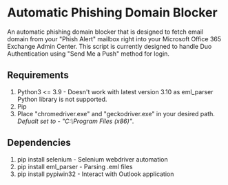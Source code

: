 # Automatic Phishing Domain Blocker

An automatic phishing domain blocker that is designed to fetch email domain from your "Phish Alert" mailbox right into your Microsoft Office 365 Exchange Admin Center. This script is currently designed to handle Duo Authentication using "Send Me a Push" method for login. 

## Requirements

1. Python3 <= 3.9 - Doesn't work with latest version 3.10 as eml_parser Python library is not supported.
2. Pip 
3. Place "chromedriver.exe" and "geckodriver.exe" in your desired path. _Defualt set to - "C:\Program Files (x86)\"_.

## Dependencies

1. pip install selenium - Selenium webdriver automation
2. pip install eml_parser - Parsing .eml files
3. pip install pypiwin32 - Interact with Outlook application
